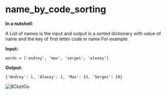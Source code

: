 # name_by_code_sorting
**In a nutshell:**

A List of names is the input and output is a sorted dictionary with value of name and the key of first letter code in name
For example:

**Input:**
```
words = ['andrey', 'max', 'sergei', 'alexey']
```
**Output:**
```
{'Andrey': 1, 'Alexey': 1, 'Max': 13, 'Sergei': 19}
```


![8CbztOu](https://user-images.githubusercontent.com/52380931/119222066-31344980-bafb-11eb-913e-56d24f4a2d5e.png)
